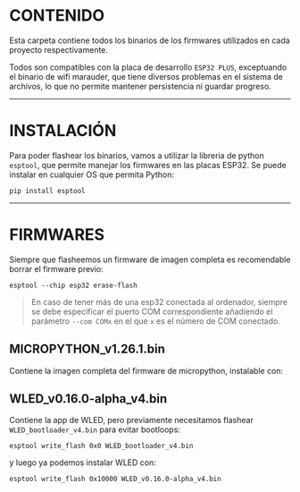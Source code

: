 # CONTENIDO

Esta carpeta contiene todos los binarios de los firmwares utilizados en cada proyecto respectivamente. 

Todos son compatibles con la placa de desarrollo `ESP32 PLUS`, exceptuando el binario de wifi marauder, que tiene diversos problemas en el sistema de archivos, lo que no permite mantener persistencia ni guardar progreso. 

---

# INSTALACIÓN

Para poder flashear los binarios, vamos a utilizar la libreria de python `esptool`, que permite manejar los firmwares en las placas ESP32. Se puede instalar en cualquier OS que permita Python:
``` 
pip install esptool
```

---

# FIRMWARES

Siempre que flasheemos un firmware de imagen completa es recomendable borrar el firmware previo:
```
esptool --chip esp32 erase-flash
```

> En caso de tener más de una esp32 conectada al ordenador, siempre se debe especificar el puerto COM correspondiente añadiendo el parámetro `--com COMx` en el que `x` es el número de COM conectado.


## MICROPYTHON_v1.26.1.bin
Contiene la imagen completa del firmware de micropython, instalable con:

## WLED_v0.16.0-alpha_v4.bin
Contiene la app de WLED, pero previamente necesitamos flashear `WLED_bootloader_v4.bin` para evitar bootloops:
```
esptool write_flash 0x0 WLED_bootloader_v4.bin
```
y luego ya podemos instalar WLED con:
```
esptool write_flash 0x10000 WLED_v0.16.0-alpha_v4.bin
```

